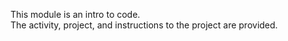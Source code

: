 This module is an intro to code.                                                                                       
The activity, project, and instructions to the project are provided.
